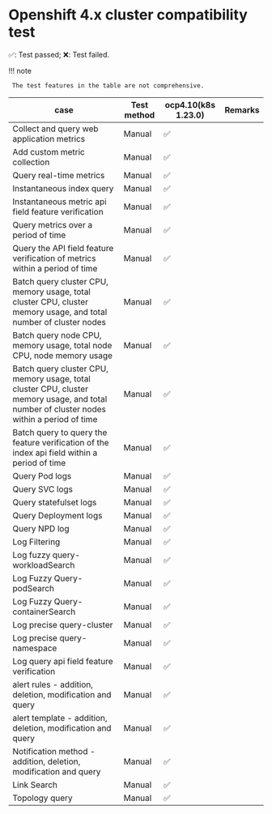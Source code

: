 # Openshift 4.x cluster compatibility test

✅: Test passed; ❌: Test failed.

!!! note

     The test features in the table are not comprehensive.

| case | Test method | ocp4.10(k8s 1.23.0) | Remarks |
| ------------ | ---------------- |--------- |--------- |
| Collect and query web application metrics | Manual | ✅| |
| Add custom metric collection | Manual | ✅| |
| Query real-time metrics | Manual | ✅| |
| Instantaneous index query | Manual | ✅| |
| Instantaneous metric api field feature verification | Manual | ✅| |
| Query metrics over a period of time | Manual | ✅| |
| Query the API field feature verification of metrics within a period of time | Manual | ✅| |
| Batch query cluster CPU, memory usage, total cluster CPU, cluster memory usage, and total number of cluster nodes | Manual | ✅| |
| Batch query node CPU, memory usage, total node CPU, node memory usage | Manual | ✅| |
| Batch query cluster CPU, memory usage, total cluster CPU, cluster memory usage, and total number of cluster nodes within a period of time | Manual | ✅| |
| Batch query to query the feature verification of the index api field within a period of time | Manual | ✅ ||
| Query Pod logs | Manual | ✅| |
| Query SVC logs | Manual | ✅| |
| Query statefulset logs | Manual | ✅| |
| Query Deployment logs | Manual | ✅| |
| Query NPD log | Manual | ✅| |
| Log Filtering | Manual | ✅| |
| Log fuzzy query-workloadSearch | Manual | ✅| |
| Log Fuzzy Query-podSearch | Manual | ✅| |
| Log Fuzzy Query-containerSearch | Manual | ✅| |
| Log precise query-cluster | Manual | ✅| |
| Log precise query-namespace | Manual | ✅| |
| Log query api field feature verification | Manual | ✅| |
| alert rules - addition, deletion, modification and query | Manual | ✅ ||
| alert template - addition, deletion, modification and query | Manual | ✅ ||
| Notification method - addition, deletion, modification and query | Manual | ✅ ||
| Link Search | Manual | ✅ ||
| Topology query | Manual | ✅ ||
